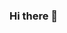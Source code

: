 ### Hi there 👋

<!--
**RichardAtetilemara/RichardAtetilemara** is a ✨ _special_ ✨ repository because its `README.md` (this file) appears on your GitHub profile.

Here are some ideas to get you started:

- 🔭 I’m currently working on ... Nature way company
- 🌱 I’m currently learning ...
- 👯 I’m looking to collaborate on .. internet and microverse.
- 🤔 I’m looking for help with ... anyone who can help me
- 💬 Ask me about ...
- 📫 How to reach me: ... richateti@gmail.com
- 😄 Pronouns: ...
- ⚡ Fun fact: ...
-->
